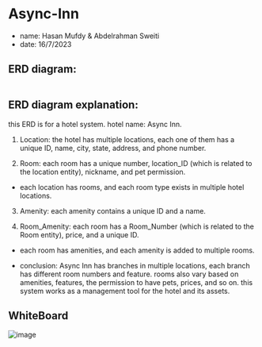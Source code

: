 # Async-Inn

- name: Hasan Mufdy & Abdelrahman Sweiti
- date: 16/7/2023

## ERD diagram:

![]()

## ERD diagram explanation:

this ERD is for a hotel system.
hotel name: Async Inn.

1. Location:
   the hotel has multiple locations, each one of them has a unique ID, name, city, state, address, and phone number.

2. Room:
   each room has a unique number, location_ID (which is related to the location entity), nickname, and pet permission.

- each location has rooms, and each room type exists in multiple hotel locations.

3. Amenity:
   each amenity contains a unique ID and a name.

4. Room_Amenity:
   each room has a Room_Number (which is related to the Room entity), price, and a unique ID.

- each room has amenities, and each amenity is added to multiple rooms.

- conclusion:
  Async Inn has branches in multiple locations, each branch has different room numbers and feature. rooms also vary based on amenities, features, the permission to have pets, prices, and so on.
  this system works as a management tool for the hotel and its assets.


## WhiteBoard
![image](https://github.com/Abdelrahman-Sweiti/Lab11/assets/102755704/2a2b11fd-bd28-4a8b-bbd0-6f3582614d1d)
